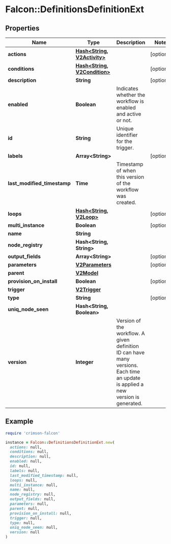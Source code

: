 # Falcon::DefinitionsDefinitionExt

## Properties

| Name | Type | Description | Notes |
| ---- | ---- | ----------- | ----- |
| **actions** | [**Hash&lt;String, V2Activity&gt;**](V2Activity.md) |  | [optional] |
| **conditions** | [**Hash&lt;String, V2Condition&gt;**](V2Condition.md) |  | [optional] |
| **description** | **String** |  | [optional] |
| **enabled** | **Boolean** | Indicates whether the workflow is enabled and active or not. |  |
| **id** | **String** | Unique identifier for the trigger. |  |
| **labels** | **Array&lt;String&gt;** |  | [optional] |
| **last_modified_timestamp** | **Time** | Timestamp of when this version of the workflow was created. |  |
| **loops** | [**Hash&lt;String, V2Loop&gt;**](V2Loop.md) |  | [optional] |
| **multi_instance** | **Boolean** |  | [optional] |
| **name** | **String** |  |  |
| **node_registry** | **Hash&lt;String, String&gt;** |  |  |
| **output_fields** | **Array&lt;String&gt;** |  | [optional] |
| **parameters** | [**V2Parameters**](V2Parameters.md) |  | [optional] |
| **parent** | [**V2Model**](V2Model.md) |  |  |
| **provision_on_install** | **Boolean** |  | [optional] |
| **trigger** | [**V2Trigger**](V2Trigger.md) |  |  |
| **type** | **String** |  | [optional] |
| **uniq_node_seen** | **Hash&lt;String, Boolean&gt;** |  |  |
| **version** | **Integer** | Version of the workflow. A given definition ID can have many versions. Each time an update is applied a new version is generated. |  |

## Example

```ruby
require 'crimson-falcon'

instance = Falcon::DefinitionsDefinitionExt.new(
  actions: null,
  conditions: null,
  description: null,
  enabled: null,
  id: null,
  labels: null,
  last_modified_timestamp: null,
  loops: null,
  multi_instance: null,
  name: null,
  node_registry: null,
  output_fields: null,
  parameters: null,
  parent: null,
  provision_on_install: null,
  trigger: null,
  type: null,
  uniq_node_seen: null,
  version: null
)
```

